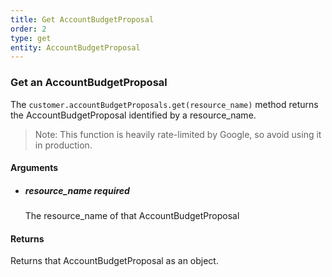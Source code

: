 ```yaml
---
title: Get AccountBudgetProposal 
order: 2
type: get
entity: AccountBudgetProposal 
---
```


### Get an AccountBudgetProposal 

The `customer.accountBudgetProposals.get(resource_name)` method returns the AccountBudgetProposal identified by a resource_name. 

> Note: This function is heavily rate-limited by Google, so avoid using it in production.


#### Arguments

- 	##### resource_name _required_
	The resource_name of that AccountBudgetProposal


#### Returns

Returns that AccountBudgetProposal as an object.
